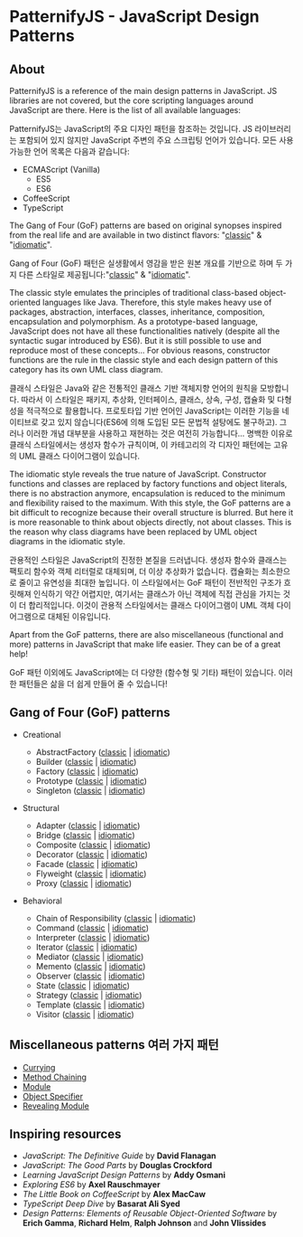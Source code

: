 # PatternifyJS - JavaScript Design Patterns

## About

PatternifyJS is a reference of the main design patterns in JavaScript. JS libraries are not covered, but the core scripting languages around JavaScript are there. Here is the list of all available languages:

PatternifyJS는 JavaScript의 주요 디자인 패턴을 참조하는 것입니다. JS 라이브러리는 포함되어 있지 않지만 JavaScript 주변의 주요 스크립팅 언어가 있습니다. 모든 사용 가능한 언어 목록은 다음과 같습니다:

* ECMAScript (Vanilla)
	* ES5
	* ES6
* CoffeeScript
* TypeScript

The Gang of Four (GoF) patterns are based on original synopses inspired from the real life and are available in two distinct flavors: "[classic](GoF/classic)" & "[idiomatic](GoF/idiomatic)".

Gang of Four (GoF) 패턴은 실생활에서 영감을 받은 원본 개요를 기반으로 하며 두 가지 다른 스타일로 제공됩니다:"[classic](GoF/classic)" & "[idiomatic](GoF/idiomatic)".

The classic style emulates the principles of traditional class-based object-oriented languages like Java. Therefore, this style makes heavy use of packages, abstraction, interfaces, classes, inheritance, composition, encapsulation and polymorphism. As a prototype-based language, JavaScript does not have all these functionalities natively (despite all the syntactic sugar introduced by ES6). But it is still possible to use and reproduce most of these concepts... For obvious reasons, constructor functions are the rule in the classic style and each design pattern of this category has its own UML class diagram.  

클래식 스타일은 Java와 같은 전통적인 클래스 기반 객체지향 언어의 원칙을 모방합니다. 따라서 이 스타일은 패키지, 추상화, 인터페이스, 클래스, 상속, 구성, 캡슐화 및 다형성을 적극적으로 활용합니다. 프로토타입 기반 언어인 JavaScript는 이러한 기능을 네이티브로 갖고 있지 않습니다(ES6에 의해 도입된 모든 문법적 설탕에도 불구하고). 그러나 이러한 개념 대부분을 사용하고 재현하는 것은 여전히 가능합니다... 명백한 이유로 클래식 스타일에서는 생성자 함수가 규칙이며, 이 카테고리의 각 디자인 패턴에는 고유의 UML 클래스 다이어그램이 있습니다.

The idiomatic style reveals the true nature of JavaScript. Constructor functions and classes are replaced by factory functions and object literals, there is no abstraction anymore, encapsulation is reduced to the minimum and flexibility raised to the maximum. With this style, the GoF patterns are a bit difficult to recognize because their overall structure is blurred. But here it is more reasonable to think about objects directly, not about classes. This is the reason why class diagrams have been replaced by UML object diagrams in the idiomatic style.  

관용적인 스타일은 JavaScript의 진정한 본질을 드러냅니다. 생성자 함수와 클래스는 팩토리 함수와 객체 리터럴로 대체되며, 더 이상 추상화가 없습니다. 캡슐화는 최소한으로 줄이고 유연성을 최대한 높입니다. 이 스타일에서는 GoF 패턴이 전반적인 구조가 흐릿해져 인식하기 약간 어렵지만, 여기서는 클래스가 아닌 객체에 직접 관심을 가지는 것이 더 합리적입니다. 이것이 관용적 스타일에서는 클래스 다이어그램이 UML 객체 다이어그램으로 대체된 이유입니다.

Apart from the GoF patterns, there are also miscellaneous (functional and more) patterns in JavaScript that make life easier. They can be of a great help!  

GoF 패턴 이외에도 JavaScript에는 더 다양한 (함수형 및 기타) 패턴이 있습니다. 이러한 패턴들은 삶을 더 쉽게 만들어 줄 수 있습니다!

## Gang of Four (GoF) patterns

* Creational
	* AbstractFactory ([classic](GoF/classic/Creational/AbstractFactory) | [idiomatic](GoF/idiomatic/Creational/AbstractFactory))
	* Builder ([classic](GoF/classic/Creational/Builder) | [idiomatic](GoF/idiomatic/Creational/Builder))
	* Factory ([classic](GoF/classic/Creational/Factory) | [idiomatic](GoF/idiomatic/Creational/Factory))
	* Prototype ([classic](GoF/classic/Creational/Prototype) | [idiomatic](GoF/idiomatic/Creational/Prototype))
	* Singleton ([classic](GoF/classic/Creational/Singleton) | [idiomatic](GoF/idiomatic/Creational/Singleton))

* Structural
	* Adapter ([classic](GoF/classic/Structural/Adapter) | [idiomatic](GoF/idiomatic/Structural/Adapter))
	* Bridge ([classic](GoF/classic/Structural/Bridge) | [idiomatic](GoF/idiomatic/Structural/Bridge))
	* Composite ([classic](GoF/classic/Structural/Composite) | [idiomatic](GoF/idiomatic/Structural/Composite))
	* Decorator ([classic](GoF/classic/Structural/Decorator) | [idiomatic](GoF/idiomatic/Structural/Decorator))
	* Facade ([classic](GoF/classic/Structural/Facade) | [idiomatic](GoF/idiomatic/Structural/Facade))
	* Flyweight ([classic](GoF/classic/Structural/Flyweight) | [idiomatic](GoF/idiomatic/Structural/Flyweight))
	* Proxy ([classic](GoF/classic/Structural/Proxy) | [idiomatic](GoF/idiomatic/Structural/Proxy))

* Behavioral
	* Chain of Responsibility ([classic](GoF/classic/Behavioral/ChainOfResponsibility) | [idiomatic](GoF/idiomatic/Behavioral/ChainOfResponsibility))
	* Command ([classic](GoF/classic/Behavioral/Command) | [idiomatic](GoF/idiomatic/Behavioral/Command))
	* Interpreter ([classic](GoF/classic/Behavioral/Interpreter) | [idiomatic](GoF/idiomatic/Behavioral/Interpreter))
	* Iterator ([classic](GoF/classic/Behavioral/Iterator) | [idiomatic](GoF/idiomatic/Behavioral/Iterator))
	* Mediator ([classic](GoF/classic/Behavioral/Mediator) | [idiomatic](GoF/idiomatic/Behavioral/Mediator))
	* Memento ([classic](GoF/classic/Behavioral/Memento) | [idiomatic](GoF/idiomatic/Behavioral/Memento))
	* Observer ([classic](GoF/classic/Behavioral/Observer) | [idiomatic](GoF/idiomatic/Behavioral/Observer))
	* State ([classic](GoF/classic/Behavioral/State) | [idiomatic](GoF/idiomatic/Behavioral/State))
	* Strategy ([classic](GoF/classic/Behavioral/Strategy) | [idiomatic](GoF/idiomatic/Behavioral/Strategy))
	* Template ([classic](GoF/classic/Behavioral/Template) | [idiomatic](GoF/idiomatic/Behavioral/Template))
	* Visitor ([classic](GoF/classic/Behavioral/Visitor) | [idiomatic](GoF/idiomatic/Behavioral/Visitor))

## Miscellaneous patterns 여러 가지 패턴

* [Currying](misc/Currying)
* [Method Chaining](misc/MethodChaining)
* [Module](misc/Module)
* [Object Specifier](misc/ObjectSpecifier)
* [Revealing Module](misc/RevealingModule)

## Inspiring resources

* *JavaScript: The Definitive Guide* by **David Flanagan**
* *JavaScript: The Good Parts* by **Douglas Crockford**
* *Learning JavaScript Design Patterns* by **Addy Osmani**
* *Exploring ES6* by **Axel Rauschmayer**
* *The Little Book on CoffeeScript* by **Alex MacCaw**
* *TypeScript Deep Dive* by **Basarat Ali Syed**
* *Design Patterns: Elements of Reusable Object-Oriented Software* by **Erich Gamma**, **Richard Helm**, **Ralph Johnson** and **John Vlissides**
